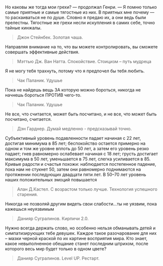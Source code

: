 Но каковы же тогда мои грехи? — продолжал Генри. — Я помню только самые приятные и самые тягостные из них. В приятных мне почему — то раскаиваться не по душе. Словно я предаю их, а они ведь были прелестны. Тягостные же грехи несли искупления в самих себе, точно тайные кинжалы.
> Джон Стейнбек. Золотая чаша.

Направляя внимание на то, что вы можете контролировать, вы сможете совершать эффективные действия.
> Мэттью Дж. Ван Натта. Спокойствие. Стоицизм – путь мудреца

Я не могу тебя трахнуть, потому что я предпочел бы тебя любить.
> Чак Паланик. Удушье

Пока не найдешь вещь ЗА которую можно бороться, никогда не начнешь бороться ПРОТИВ чего-то.
> Чак Паланик. Удушье

Не все, что считается, может быть посчитано, и не все, что может быть посчитано, считается.
> Дэн Гарднер. Думай медленно - предсказывай точно. 

Субъективный уровень подавленности падает начиная с 22 лет, достигая минимума в 85 лет; беспокойство остается примерно на одном и том же уровне вплоть до 50 лет, а затем его уровень резко падает; гнев равномерно ослабевает начиная с 18 лет; грусть достигает максимума в 50 лет, уменьшается в 75 лет, слегка усиливается в 85. Кривые радости и счастья похожи: наблюдается постепенное падение, пока нам не стукнет 50, затем они равномерно поднимаются на протяжении последующих двадцати пяти лет. В 50–70 лет уровень наших положительных эмоций повышается
> Алан Д.Кастел. С возрастом только лучше. Технология успешного старения.

Никогда не позволяй другим видеть свои слабости...ты не уязвим, пока кажешься неуязвимым
> Данияр Сугралинов. Кирпичи 2.0.

Нужно всегда держать слово, но особенно нельзя обманывать детей и симпатизирующих тебе девушек. Каждое такое разочарование для них – мазки черной краской по их картине восприятия мира. Кто знает, какое невыполненное обещание станет последним штрихом, после которого весь мир будет только в одном цвете?
> Данияр Сугралинов. Level UP. Рестарт.